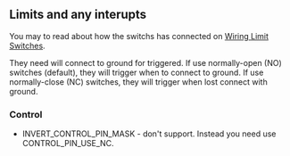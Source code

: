 ## Limits and any interupts

You may to read about how the switchs has connected on [Wiring Limit Switches](https://github.com/gnea/grbl/wiki/Wiring-Limit-Switches).

They need will connect to ground for triggered.
If use normally-open (NO) switches (default), they will trigger when to connect to ground.
If use normally-close (NC) switches, they will trigger when lost connect with ground.

### Control

- INVERT_CONTROL_PIN_MASK - don't support. Instead you need use CONTROL_PIN_USE_NC.
